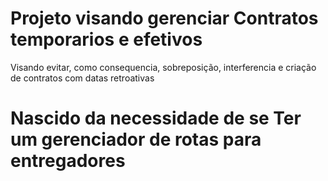 # Projeto visando gerenciar Contratos temporarios e efetivos
  Visando evitar, como consequencia, sobreposição, interferencia e criação de contratos com datas retroativas
  

# Nascido da necessidade de se Ter um gerenciador de rotas para entregadores
